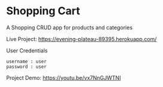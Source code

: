 
# Shopping Cart

A Shopping CRUD app for products and categories

Live Project: https://evening-plateau-89395.herokuapp.com/

User Credentials 

``` 
username : user 
password : user 
```

Project Demo: https://youtu.be/vx7NnGJWTNI
